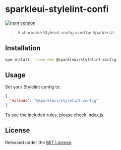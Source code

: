 # sparkleui-stylelint-confi

[![npm version](https://img.shields.io/npm/v/@sparkleui/stylelint-config?logo=npm&logoColor=fff)](https://www.npmjs.com/package/@sparkleui/stylelint-config)

> A shareable Stylelint config used by Sparkle UI.

## Installation

```sh
npm install --save-dev @sparkleui/stylelint-config
```

## Usage

Set your Stylelint config to:

```json
{
  "extends": "@sparkleui/stylelint-config"
}
```

To see the included rules, please check [index.js](index.js).

## License

Released under the [MIT License](LICENSE).
